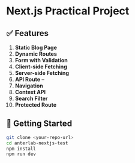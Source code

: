 # Next.js Practical Project

## ✅ Features

1. **Static Blog Page** 
2. **Dynamic Routes** 
3. **Form with Validation** 
4. **Client-side Fetching** 
5. **Server-side Fetching** 
6. **API Route** – 
7. **Navigation** 
8. **Context API** 
9. **Search Filter** 
10. **Protected Route** 

## 🚀 Getting Started

```bash
git clone <your-repo-url>
cd anterlab-nextjs-test
npm install
npm run dev
